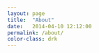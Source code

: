 ```yaml
---
layout: page
title:  "About"
date:   2014-04-10 12:12:00
permalink: /about/
color-class: drk
---
```




